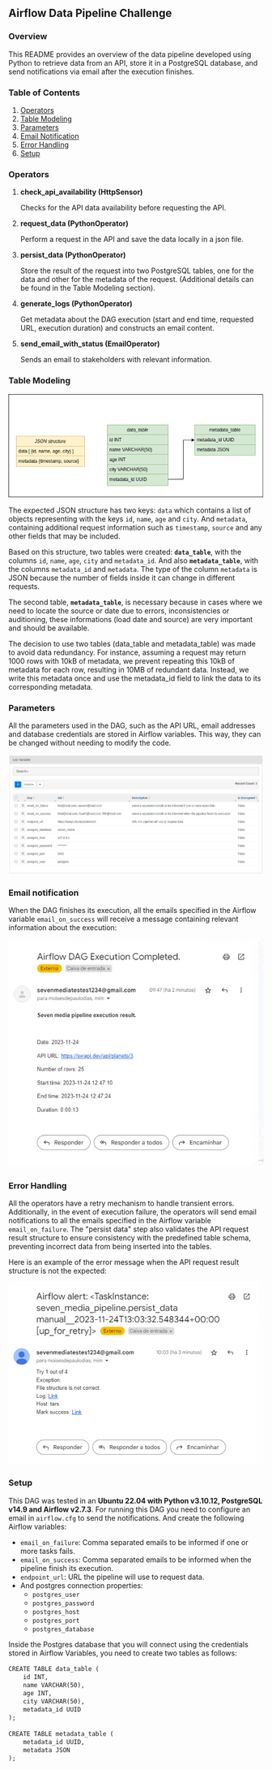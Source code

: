 ## Airflow Data Pipeline Challenge

### Overview

This README provides an overview of the data pipeline developed using Python to retrieve data from an API, store it in a PostgreSQL database, and send notifications via email after the execution finishes.


### Table of Contents
1. [Operators](#operators)
2. [Table Modeling](#table-modeling)
3. [Parameters](#parameters)
4. [Email Notification](#email-notification)
4. [Error Handling](#error-handling)
5. [Setup](#setup)

### Operators

1. **check_api_availability (HttpSensor)**

    Checks for the API data availability before requesting the API.
   
2. **request_data (PythonOperator)**
    
    Perform a request in the API and save the data locally in a json file.

3. **persist_data (PythonOperator)**
    
    Store the result of the request into two PostgreSQL tables, one for the data and other for the metadata of the request. (Additional details can be found in the Table Modeling section).

4. **generate_logs (PythonOperator)**

    Get metadata about the DAG execution (start and end time, requested URL, execution duration) and constructs an email content.

5. **send_email_with_status (EmailOperator)**

    Sends an email to stakeholders with relevant information.

### Table Modeling
![Tables structure](tables.png)

The expected JSON structure has two keys: `data` which contains a list of objects representing with the keys `id`, `name`, `age` and `city`. And `metadata`, containing additional request information such as `timestamp`, `source` and any other fields that may be included.

Based on this structure, two tables were created: **`data_table`**, with the columns `id`, `name`, `age`, `city` and `metadata_id`. And also **`metadata_table`**, with the columns `metadata_id` and `metadata`. The type of the column `metadata` is JSON because the number of fields inside it can change in different requests.

The second table, **`metadata_table`**, is necessary because in cases where we need to locate the source or date due to errors, inconsistencies or auditioning, these informations (load date and source) are very important and should be available.

The decision to use two tables (data_table and metadata_table) was made to avoid data redundancy. For instance, assuming a request may return 1000 rows with 10kB of metadata, we prevent repeating this 10kB of metadata for each row, resulting in 10MB of redundant data. Instead, we write this metadata once and use the metadata_id field to link the data to its corresponding metadata.


### Parameters

All the parameters used in the DAG, such as the API URL, email addresses and database credentials are stored in Airflow variables. This way, they can be changed without needing to modify the code.

![Variables](variables.png)


### Email notification

When the DAG finishes its execution, all the emails specified in the Airflow variable `email_on_success` will receive a message containing relevant information about the execution:

![Email message](email.png)

### Error Handling

All the operators have a retry mechanism to handle transient errors. Additionally, in the event of execution failure, the operators will send email notifications to all the emails specified in the Airflow variable `email_on_failure`. The "persist data" step also validates the API request result structure to ensure consistency with the predefined table schema, preventing incorrect data from being inserted into the tables.

Here is an example of the error message when the API request result structure is not the expected:

![Error message](error.png)

### Setup

This DAG was tested in an **Ubuntu 22.04 with Python v3.10.12, PostgreSQL v14.9 and Airflow v2.7.3**. For running this DAG you need to configure an email in `airflow.cfg` to send the notifications. And create the following Airflow variables:

- `email_on_failure`: Comma separated emails to be informed if one or more tasks fails.
- `email_on_success`: Comma separated emails to be informed when the pipeline finish its execution.
- `endpoint_url`: URL the pipeline will use to request data.
- And postgres connection properties:
    - `postgres_user`
    - `postgres_password`
    - `postgres_host`
    - `postgres_port`
    - `postgres_database`


Inside the Postgres database that you will connect using the credentials stored in Airflow Variables, you need to create two tables as follows:

```
CREATE TABLE data_table (
    id INT,
    name VARCHAR(50),
    age INT,
    city VARCHAR(50),
    metadata_id UUID
);

CREATE TABLE metadata_table (
    metadata_id UUID,
    metadata JSON
);
```
